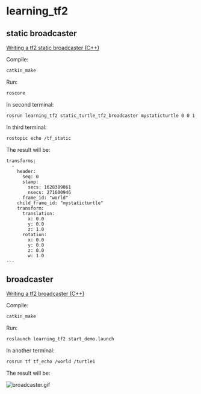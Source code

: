# learning_tf2

## static broadcaster
[Writing a tf2 static broadcaster (C++)](http://wiki.ros.org/tf2/Tutorials/Writing%20a%20tf2%20static%20broadcaster%20%28C%2B%2B%29)

Compile:
```sh
catkin_make
```

Run:

```sh
roscore
```
In second terminal:
```sh
rosrun learning_tf2 static_turtle_tf2_broadcaster mystaticturtle 0 0 1 0 0 0
```
In third terminal:
```sh
rostopic echo /tf_static
```

The result will be:

```
transforms: 
  - 
    header: 
      seq: 0
      stamp: 
        secs: 1628389861
        nsecs: 271600946
      frame_id: "world"
    child_frame_id: "mystaticturtle"
    transform: 
      translation: 
        x: 0.0
        y: 0.0
        z: 1.0
      rotation: 
        x: 0.0
        y: 0.0
        z: 0.0
        w: 1.0
---
```

## broadcaster
[Writing a tf2 broadcaster (C++)](http://wiki.ros.org/tf2/Tutorials/Writing%20a%20tf2%20broadcaster%20%28C%2B%2B%29)

Compile:
```sh
catkin_make
```

Run:
```sh
roslaunch learning_tf2 start_demo.launch
```
In another terminal:
```sh
rosrun tf tf_echo /world /turtle1
```

The result will be:

![broadcaster.gif](broadcaster.gif)
